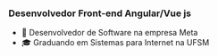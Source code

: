 ### Desenvolvedor Front-end Angular/Vue js

- 💼 Desenvolvedor de Software na empresa Meta
- 🎓 Graduando em Sistemas para Internet na UFSM

